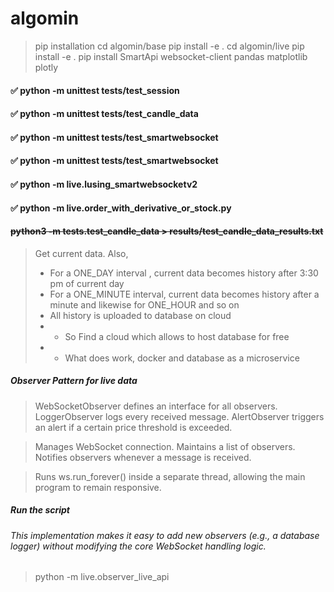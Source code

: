 # algomin
> pip installation
> cd algomin/base
> pip install -e .
> cd algomin/live
> pip install -e .
> pip install SmartApi websocket-client pandas matplotlib plotly


#### ✅ python -m unittest tests/test_session
#### ✅ python -m unittest tests/test_candle_data
#### ✅ python -m unittest tests/test_smartwebsocket
#### ✅ python -m unittest tests/test_smartwebsocket
#### ✅ python -m  live.lusing_smartwebsocketv2
#### ✅ python -m  live.order_with_derivative_or_stock.py
#### ~~python3 -m tests.test_candle_data > results/test_candle_data_results.txt~~




> Get current data. Also,
> * For a ONE_DAY interval , current data becomes history after 3:30 pm of current day
> * For a ONE_MINUTE interval, current data becomes history after a minute and likewise for ONE_HOUR and so on
> * All history is uploaded to database on cloud
> * * So Find a cloud which allows to host database for free
> * * What does work, docker and database as a microservice


##### Observer Pattern for live data

>   WebSocketObserver defines an interface for all observers.
    LoggerObserver logs every received message.
    AlertObserver triggers an alert if a certain price threshold is exceeded.


>   Manages WebSocket connection.
    Maintains a list of observers.
    Notifies observers whenever a message is received.

>   Runs ws.run_forever() inside a separate thread, allowing the main program to remain responsive.

##### Run the script

###### This implementation makes it easy to add new observers (e.g., a database logger) without modifying the core WebSocket handling logic.
> python -m live.observer_live_api
